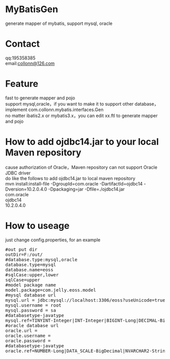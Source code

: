 # MyBatisGen
generate mapper of mybatis, support mysql, oracle
# Contact  
qq:195358385  
email:collonn@126.com  
# Feature
fast to generate mapper and pojo  
support mysql,oracle，if you want to make it to support other database，implement com.collonn.mybatis.interfaces.Gen  
no matter ibatis2.x or mybatis3.x，you can edit xx.ftl to generate mapper and pojo
# How to add ojdbc14.jar to your local Maven repository
cause authorization of Oracle，Maven repository can not support Oracle JDBC driver  
do like the follows to add ojdbc14.jar to local maven repository  
mvn install:install-file -DgroupId=com.oracle -DartifactId=ojdbc14 -Dversion=10.2.0.4.0 -Dpackaging=jar -Dfile=./ojdbc14.jar
<dependency>  
    <groupId>com.oracle</groupId>  
    <artifactId>ojdbc14</artifactId>  
    <version>10.2.0.4.0</version>  
</dependency>  
# How to useage
just change config.properties, for an example  
<pre>
#out put dir
outDir=F:/out/
#database.type:mysql,oracle
database.type=mysql
database.name=eoss
#sqlCase:upper,lower
sqlCase=upper
#model package name
model.package=com.jelly.eoss.model
#mysql database url
mysql.url = jdbc:mysql://localhost:3306/eoss?useUnicode=true&characterEncoding=utf8&useOldAliasMetadataBehavior=true
mysql.username = root
mysql.password = sa
#databasetype-javatype
mysql.ref=TINYINT-Integer|INT-Integer|BIGINT-Long|DECIMAL-BigDecimal|CHAR-String|VARCHAR-String|TEXT-String|LONGTEXT-String|DATETIME-Date
#oracle database url
oracle.url =
oracle.username =
oracle.password =
#databasetype-javatype
oracle.ref=NUMBER-Long|DATA_SCALE-BigDecimal|NVARCHAR2-String|VARCHAR2-String|VARCHAR-String|CHAR-String|CLOB-String|DATE-Date

</pre>
